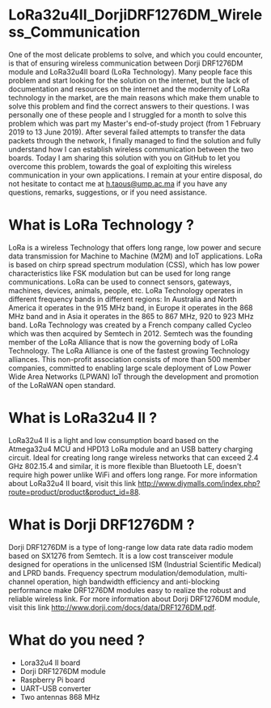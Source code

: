 # LoRa32u4II_DorjiDRF1276DM_Wireless_Communication
One of the most delicate problems to solve, and which you could encounter, is that of ensuring wireless communication between Dorji DRF1276DM module and LoRa32u4II board (LoRa Technology). Many people face this problem and start looking for the solution on the internet, but the lack of documentation and resources on the internet and the modernity of LoRa technology in the market, are the main reasons which make them unable to solve this problem and find the correct answers to their questions. I was personally one of these people and I struggled for a month to solve this problem which was part my Master's end-of-study project (from 1 February 2019 to 13 June 2019). After several failed attempts to transfer the data packets through the network, I finally managed to find the solution and fully understand how I can establish wireless communication between the two boards. Today I am sharing this solution with you on GitHub to let you overcome this problem, towards the goal of exploiting this wireless communication in your own applications. I remain at your entire disposal, do not hesitate to contact me at h.taous@ump.ac.ma if you have any questions, remarks, suggestions, or if you need assistance.     
# What is LoRa Technology ?
LoRa is a wireless Technology that offers long range, low power and secure data transmission for Machine to Machine (M2M) and IoT applications. LoRa is based on chirp spread spectrum modulation (CSS), which has low power characteristics like FSK modulation but can be used for long range communications. LoRa can be used to connect sensors, gateways, machines, devices, animals, people, etc. LoRa Technology operates in different frequency bands in different regions: In Australia and North America it operates in the 915 MHz band, in Europe it operates in the 868 MHz band and in Asia it operates in the 865 to 867 MHz, 920 to 923 MHz band. LoRa Technology was created by a French company called Cycleo which was then acquired by Semtech in 2012. Semtech was the founding member of the LoRa Alliance that is now the governing body of LoRa Technology. The LoRa Alliance is one of the fastest growing Technology alliances. This non-profit association consists of more than 500 member companies, committed to enabling large scale deployment of Low Power Wide Area Networks (LPWAN) IoT through the development and promotion of the LoRaWAN open standard.
# What is LoRa32u4 II ?
LoRa32u4 II is a light and low consumption board based on the Atmega32u4 MCU and HPD13 LoRa module and an USB battery charging circuit. Ideal for creating long range wireless networks that can exceed 2.4 GHz 802.15.4 and similar, it is more flexible than Bluetooth LE, doesn't require high power unlike WiFi and offers long range. For more information about LoRa32u4 II board, visit this link http://www.diymalls.com/index.php?route=product/product&product_id=88.
# What is Dorji DRF1276DM ?
Dorji DRF1276DM is a type of long-range low data rate data radio modem based on SX1276 from Semtech. It is a low cost transceiver module designed for operations in the unlicensed ISM (Industrial Scientific Medical) and LPRD bands. Frequency spectrum modulation/demodulation, multi-channel operation, high bandwidth efficiency and anti-blocking performance make DRF1276DM modules easy to realize the robust and reliable wireless link. For more information about Dorji DRF1276DM module, visit this link http://www.dorji.com/docs/data/DRF1276DM.pdf.
# What do you need ?
- Lora32u4 II board
- Dorji DRF1276DM module
- Raspberry Pi board
- UART-USB converter
- Two antennas 868 MHz
